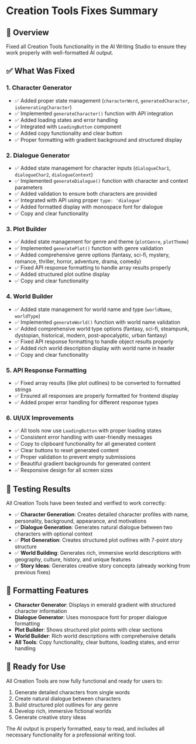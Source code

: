 # Creation Tools Fixes Summary

## 🎯 Overview
Fixed all Creation Tools functionality in the AI Writing Studio to ensure they work properly with well-formatted AI output.

## ✅ What Was Fixed

### 1. **Character Generator**
- ✅ Added proper state management (`characterWord`, `generatedCharacter`, `isGeneratingCharacter`)
- ✅ Implemented `generateCharacter()` function with API integration
- ✅ Added loading states and error handling
- ✅ Integrated with `LoadingButton` component
- ✅ Added copy functionality and clear button
- ✅ Proper formatting with gradient background and structured display

### 2. **Dialogue Generator**
- ✅ Added state management for character inputs (`dialogueChar1`, `dialogueChar2`, `dialogueContext`)
- ✅ Implemented `generateDialogue()` function with character and context parameters
- ✅ Added validation to ensure both characters are provided
- ✅ Integrated with API using proper `type: 'dialogue'`
- ✅ Added formatted display with monospace font for dialogue
- ✅ Copy and clear functionality

### 3. **Plot Builder**
- ✅ Added state management for genre and theme (`plotGenre`, `plotTheme`)
- ✅ Implemented `generatePlot()` function with genre validation
- ✅ Added comprehensive genre options (fantasy, sci-fi, mystery, romance, thriller, horror, adventure, drama, comedy)
- ✅ Fixed API response formatting to handle array results properly
- ✅ Added structured plot outline display
- ✅ Copy and clear functionality

### 4. **World Builder**
- ✅ Added state management for world name and type (`worldName`, `worldType`)
- ✅ Implemented `generateWorld()` function with world name validation
- ✅ Added comprehensive world type options (fantasy, sci-fi, steampunk, dystopian, historical, modern, post-apocalyptic, urban fantasy)
- ✅ Fixed API response formatting to handle object results properly
- ✅ Added rich world description display with world name in header
- ✅ Copy and clear functionality

### 5. **API Response Formatting**
- ✅ Fixed array results (like plot outlines) to be converted to formatted strings
- ✅ Ensured all responses are properly formatted for frontend display
- ✅ Added proper error handling for different response types

### 6. **UI/UX Improvements**
- ✅ All tools now use `LoadingButton` with proper loading states
- ✅ Consistent error handling with user-friendly messages
- ✅ Copy to clipboard functionality for all generated content
- ✅ Clear buttons to reset generated content
- ✅ Proper validation to prevent empty submissions
- ✅ Beautiful gradient backgrounds for generated content
- ✅ Responsive design for all screen sizes

## 🧪 Testing Results

All Creation Tools have been tested and verified to work correctly:

- ✅ **Character Generation**: Creates detailed character profiles with name, personality, background, appearance, and motivations
- ✅ **Dialogue Generation**: Generates natural dialogue between two characters with optional context
- ✅ **Plot Generation**: Creates structured plot outlines with 7-point story structure
- ✅ **World Building**: Generates rich, immersive world descriptions with geography, culture, history, and unique features
- ✅ **Story Ideas**: Generates creative story concepts (already working from previous fixes)

## 🎨 Formatting Features

- **Character Generator**: Displays in emerald gradient with structured character information
- **Dialogue Generator**: Uses monospace font for proper dialogue formatting
- **Plot Builder**: Shows structured plot points with clear sections
- **World Builder**: Rich world descriptions with comprehensive details
- **All Tools**: Copy functionality, clear buttons, loading states, and error handling

## 🚀 Ready for Use

All Creation Tools are now fully functional and ready for users to:
1. Generate detailed characters from single words
2. Create natural dialogue between characters
3. Build structured plot outlines for any genre
4. Develop rich, immersive fictional worlds
5. Generate creative story ideas

The AI output is properly formatted, easy to read, and includes all necessary functionality for a professional writing tool.

